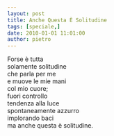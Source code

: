 ```yaml
---
layout: post
title: Anche Questa È Solitudine
tags: [speciale,]
date: 2010-01-01 11:01:00
author: pietro
---
```

Forse è tutta<br/>solamente solitudine<br/>che parla per me<br/>e muove le mie mani<br/>col mio cuore;<br/>fuori controllo<br/>tendenza alla luce<br/>spontaneamente azzurro<br/>implorando baci<br/>ma anche questa è solitudine.
